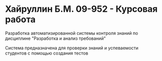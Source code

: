 # Хайруллин Б.М. 09-952 - Курсовая работа
Разработка автоматизированной системы контроля знаний по дисциплине "Разработка и анализ требований"

Система предназначена для проверки знаний и успеваемости студентов с помощью создания тестов
